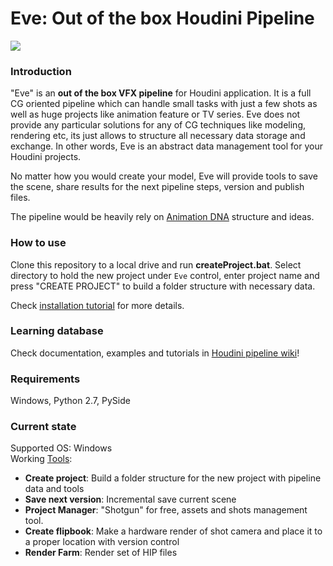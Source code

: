 # Eve: Out of the box Houdini Pipeline
[![](https://live.staticflickr.com/65535/48087908673_fb38ed89fe_o.jpg)](https://live.staticflickr.com/65535/48087908673_fb38ed89fe_o.jpg)

### Introduction
"Eve" is an **out of the box VFX pipeline** for Houdini application. It is a full CG oriented pipeline which can 
handle small tasks with just a few shots as well as huge projects like animation feature or TV series. Eve does not 
provide any particular solutions for any of CG techniques like modeling, rendering etc, its just allows to structure all 
necessary data storage and exchange. In other words, Eve is an abstract data management tool for your Houdini projects.

No matter how you would create your model, Eve will provide tools to save the scene, share results for the next 
pipeline steps, version and publish files.


The pipeline would be heavily rely on [Animation DNA](https://github.com/kiryha/AnimationDNA/wiki) structure and ideas.

### How to use
Clone this repository to a local drive and run **createProject.bat**. Select directory to hold the new project under 
`Eve` control, enter project name and press "CREATE PROJECT" to build a folder structure with necessary data.

Check [installation tutorial](https://github.com/kiryha/Houdini/wiki/pipeline-tutorials#installation) for more details.

### Learning database
Check documentation, examples and tutorials in [Houdini pipeline wiki](https://github.com/kiryha/Houdini/wiki)!

### Requirements
Windows, Python 2.7, PySide

### Current state
Supported OS: Windows  
Working [Tools](https://github.com/kiryha/Houdini/wiki/tools):  
- **Create project**: Build a folder structure for the new project with pipeline data and tools
- **Save next version**: Incremental save current scene
- **Project Manager**: "Shotgun" for free, assets and shots management tool.
- **Create flipbook**: Make a hardware render of shot camera and place it to a proper location with version control
- **Render Farm**: Render set of HIP files
